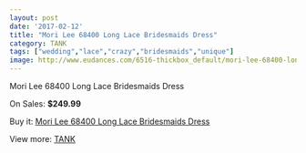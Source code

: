 ```yaml
---
layout: post
date: '2017-02-12'
title: "Mori Lee 68400 Long Lace Bridesmaids Dress"
category: TANK
tags: ["wedding","lace","crazy","bridesmaids","unique"]
image: http://www.eudances.com/6516-thickbox_default/mori-lee-68400-long-lace-bridesmaids-dress.jpg
---
```

Mori Lee 68400 Long Lace Bridesmaids Dress

On Sales: **$249.99**
<a href="https://www.eudances.com/en/tank/2387-mori-lee-68400-long-lace-bridesmaids-dress.html"><amp-img layout="responsive" width="600" height="600" src="//www.eudances.com/6516-thickbox_default/mori-lee-68400-long-lace-bridesmaids-dress.jpg" alt="Mori Lee 68400 Long Lace Bridesmaids Dress 0" /></a>
<a href="https://www.eudances.com/en/tank/2387-mori-lee-68400-long-lace-bridesmaids-dress.html"><amp-img layout="responsive" width="600" height="600" src="//www.eudances.com/6517-thickbox_default/mori-lee-68400-long-lace-bridesmaids-dress.jpg" alt="Mori Lee 68400 Long Lace Bridesmaids Dress 1" /></a>

Buy it: [Mori Lee 68400 Long Lace Bridesmaids Dress](https://www.eudances.com/en/tank/2387-mori-lee-68400-long-lace-bridesmaids-dress.html "Mori Lee 68400 Long Lace Bridesmaids Dress")

View more: [TANK](https://www.eudances.com/en/28-tank "TANK")